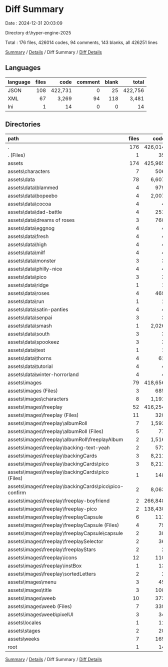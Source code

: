 # Diff Summary

Date : 2024-12-31 20:03:09

Directory d:\\hyper-engine-2025

Total : 176 files,  426014 codes, 94 comments, 143 blanks, all 426251 lines

[Summary](results.md) / [Details](details.md) / Diff Summary / [Diff Details](diff-details.md)

## Languages
| language | files | code | comment | blank | total |
| :--- | ---: | ---: | ---: | ---: | ---: |
| JSON | 108 | 422,731 | 0 | 25 | 422,756 |
| XML | 67 | 3,269 | 94 | 118 | 3,481 |
| Ini | 1 | 14 | 0 | 0 | 14 |

## Directories
| path | files | code | comment | blank | total |
| :--- | ---: | ---: | ---: | ---: | ---: |
| . | 176 | 426,014 | 94 | 143 | 426,251 |
| . (Files) | 1 | 35 | 22 | 29 | 86 |
| assets | 174 | 425,965 | 72 | 114 | 426,151 |
| assets\\characters | 7 | 506 | 0 | 0 | 506 |
| assets\\data | 78 | 6,607 | 0 | 1 | 6,608 |
| assets\\data\\blammed | 4 | 979 | 0 | 0 | 979 |
| assets\\data\\bopeebo | 4 | 2,007 | 0 | 0 | 2,007 |
| assets\\data\\cocoa | 4 | 4 | 0 | 0 | 4 |
| assets\\data\\dad-battle | 4 | 251 | 0 | 0 | 251 |
| assets\\data\\dreams of roses | 3 | 760 | 0 | 1 | 761 |
| assets\\data\\eggnog | 4 | 4 | 0 | 0 | 4 |
| assets\\data\\fresh | 4 | 4 | 0 | 0 | 4 |
| assets\\data\\high | 4 | 4 | 0 | 0 | 4 |
| assets\\data\\milf | 4 | 4 | 0 | 0 | 4 |
| assets\\data\\monster | 3 | 3 | 0 | 0 | 3 |
| assets\\data\\philly-nice | 4 | 4 | 0 | 0 | 4 |
| assets\\data\\pico | 3 | 3 | 0 | 0 | 3 |
| assets\\data\\ridge | 1 | 1 | 0 | 0 | 1 |
| assets\\data\\roses | 4 | 469 | 0 | 0 | 469 |
| assets\\data\\run | 1 | 1 | 0 | 0 | 1 |
| assets\\data\\satin-panties | 4 | 4 | 0 | 0 | 4 |
| assets\\data\\senpai | 3 | 3 | 0 | 0 | 3 |
| assets\\data\\smash | 1 | 2,026 | 0 | 0 | 2,026 |
| assets\\data\\south | 3 | 3 | 0 | 0 | 3 |
| assets\\data\\spookeez | 3 | 3 | 0 | 0 | 3 |
| assets\\data\\test | 1 | 1 | 0 | 0 | 1 |
| assets\\data\\thorns | 4 | 61 | 0 | 0 | 61 |
| assets\\data\\tutorial | 4 | 4 | 0 | 0 | 4 |
| assets\\data\\winter-horrorland | 4 | 4 | 0 | 0 | 4 |
| assets\\images | 79 | 418,656 | 72 | 98 | 418,826 |
| assets\\images (Files) | 3 | 685 | 6 | 3 | 694 |
| assets\\images\\characters | 8 | 1,191 | 16 | 8 | 1,215 |
| assets\\images\\freeplay | 52 | 416,254 | 24 | 71 | 416,349 |
| assets\\images\\freeplay (Files) | 11 | 320 | 10 | 11 | 341 |
| assets\\images\\freeplay\\albumRoll | 7 | 1,593 | 0 | 6 | 1,599 |
| assets\\images\\freeplay\\albumRoll (Files) | 5 | 77 | 0 | 5 | 82 |
| assets\\images\\freeplay\\albumRoll\\freeplayAlbum | 2 | 1,516 | 0 | 1 | 1,517 |
| assets\\images\\freeplay\\backing-text-yeah | 2 | 572 | 0 | 1 | 573 |
| assets\\images\\freeplay\\backingCards | 3 | 8,211 | 2 | 2 | 8,215 |
| assets\\images\\freeplay\\backingCards\\pico | 3 | 8,211 | 2 | 2 | 8,215 |
| assets\\images\\freeplay\\backingCards\\pico (Files) | 1 | 148 | 2 | 1 | 151 |
| assets\\images\\freeplay\\backingCards\\pico\\pico-confirm | 2 | 8,063 | 0 | 1 | 8,064 |
| assets\\images\\freeplay\\freeplay-boyfriend | 2 | 266,848 | 0 | 1 | 266,849 |
| assets\\images\\freeplay\\freeplay-pico | 2 | 138,430 | 0 | 1 | 138,431 |
| assets\\images\\freeplay\\freeplayCapsule | 6 | 117 | 10 | 6 | 133 |
| assets\\images\\freeplay\\freeplayCapsule (Files) | 4 | 79 | 8 | 4 | 91 |
| assets\\images\\freeplay\\freeplayCapsule\\capsule | 2 | 38 | 2 | 2 | 42 |
| assets\\images\\freeplay\\freeplaySelector | 2 | 36 | 2 | 2 | 40 |
| assets\\images\\freeplay\\freeplayStars | 2 | 2 | 0 | 2 | 4 |
| assets\\images\\freeplay\\icons | 12 | 110 | 0 | 36 | 146 |
| assets\\images\\freeplay\\instBox | 1 | 13 | 0 | 1 | 14 |
| assets\\images\\freeplay\\sortedLetters | 2 | 2 | 0 | 2 | 4 |
| assets\\images\\menu | 3 | 45 | 0 | 3 | 48 |
| assets\\images\\title | 3 | 108 | 6 | 3 | 117 |
| assets\\images\\weeb | 10 | 373 | 20 | 10 | 403 |
| assets\\images\\weeb (Files) | 7 | 339 | 14 | 7 | 360 |
| assets\\images\\weeb\\pixelUI | 3 | 34 | 6 | 3 | 43 |
| assets\\locales | 1 | 11 | 0 | 0 | 11 |
| assets\\stages | 2 | 20 | 0 | 8 | 28 |
| assets\\weeks | 7 | 165 | 0 | 7 | 172 |
| root | 1 | 14 | 0 | 0 | 14 |

[Summary](results.md) / [Details](details.md) / Diff Summary / [Diff Details](diff-details.md)